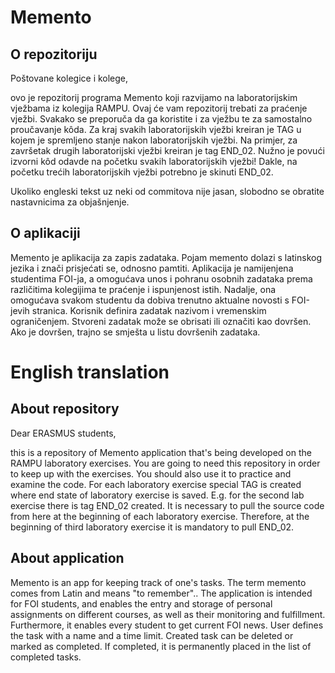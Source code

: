 # Memento
## O repozitoriju

Poštovane kolegice i kolege,

ovo je repozitorij programa Memento koji razvijamo na laboratorijskim vježbama iz kolegija RAMPU. Ovaj će vam repozitorij trebati za praćenje vježbi. Svakako se preporuča da ga koristite i za vježbu te za samostalno proučavanje kôda. Za kraj svakih laboratorijskih vježbi kreiran je TAG u kojem je spremljeno stanje nakon laboratorijskih vježbi. Na primjer, za završetak drugih laboratorijski vježbi kreiran je tag END_02. Nužno je povući izvorni kôd odavde na početku svakih laboratorijskih vježbi! Dakle, na početku trećih laboratorijskih vježbi potrebno je skinuti END_02.

Ukoliko engleski tekst uz neki od commitova nije jasan, slobodno se obratite nastavnicima za objašnjenje.

## O aplikaciji

Memento je aplikacija za zapis zadataka. Pojam memento dolazi s latinskog jezika i znači prisjećati se, odnosno pamtiti. Aplikacija je namijenjena studentima FOI-ja, a omogućava unos i pohranu osobnih zadataka prema različitima kolegijima te praćenje i ispunjenost istih. Nadalje, ona omogućava svakom studentu da dobiva trenutno aktualne novosti s FOI-jevih stranica. Korisnik definira zadatak nazivom i vremenskim ograničenjem. Stvoreni zadatak može se obrisati ili označiti kao dovršen. Ako je dovršen, trajno se smješta u listu dovršenih zadataka.

# English translation
## About repository

Dear ERASMUS students,

this is a repository of Memento application that's being developed on the RAMPU laboratory exercises. You are going to need this repository in order to keep up with the exercises. You should also use it to practice and examine the code. For each laboratory exercise special TAG is created where end state of laboratory exercise is saved. E.g. for the second lab exercise there is tag END_02 created. It is necessary to pull the source code from here at the beginning of each laboratory exercise. Therefore, at the beginning of third laboratory exercise it is mandatory to pull END_02.

## About application

Memento is an app for keeping track of one's tasks. The term memento comes from Latin and means "to remember".. The application is intended for FOI students, and enables the entry and storage of personal assignments on different courses, as well as their monitoring and fulfillment. Furthermore, it enables every student to get current FOI news. User defines the task with a name and a time limit. Created task can be deleted or marked as completed. If completed, it is permanently placed in the list of completed tasks.
